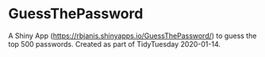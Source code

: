 # GuessThePassword

A Shiny App (https://rbjanis.shinyapps.io/GuessThePassword/) to guess the top 500 passwords. Created as part of TidyTuesday 2020-01-14.
